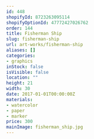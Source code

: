 ```yaml
---
id: 448
shopifyId: 8723263095114
shopifyOptionId: 47772427026762
order: 144
title: Fisherman Ship
slug: fisherman-ship
url: art-works/fisherman-ship
aliases: []
categories:
- graphics
inStock: false
isVisible: false
location: ""
height: 21
width: 30
date: 2017-01-01T00:00:00Z
materials:
- watercolor
- paper
- marker
price: 300
mainImage: fisherman_ship.jpg
---
```

